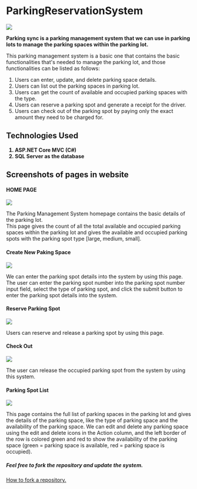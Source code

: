 # ParkingReservationSystem
<img src="https://github.com/mudithaweeerarathna/ParkingReservationSystem/assets/80881694/3e4dc02e-0faf-4885-9761-fd44fb75bdbb" style="align: center;">
<p>
  <b>Parking sync is a parking management system that we can use in parking lots to manage the parking spaces within the parking lot.</b>
</p>
<p>
  This parking management system is a basic one that contains the basic functionalities that's needed to manage the parking lot, and those functionalities can be listed as follows:
  <ol>
    <li>Users can enter, update, and delete parking space details.</li>
    <li>Users can list out the parking spaces in parking lot.</li>
    <li>Users can get the count of available and occupied parking spaces with the type.</li>
    <li>Users can reserve a parking spot and generate a receipt for the driver.</li>
    <li>Users can check out of the parking spot by paying only the exact amount they  need to be charged for.</li>
  </ol>
</p>

<h2>Technologies Used</h2>
<ol>
  <b><li>ASP.NET Core MVC (C#)</li></b>
  <b><li>SQL Server as the database</li></b>
</ol>

<h2>Screenshots of pages in website</h2>

<!--Home Page Image And Details-->
<h4>HOME PAGE</h4>
<img src="https://github.com/mudithaweeerarathna/ParkingReservationSystem/assets/80881694/2ad45dc9-03eb-4134-81a0-61105cc4ef84">
<p>
  The Parking Management System homepage contains the basic details of the parking lot. <br>
  This page gives the count of all the total available and occupied parking spaces within the parking lot and gives 
  the available and occupied parking spots with the parking spot type [large, medium, small].
</p>

<!--Create New Parking Space Page Image And Details-->
<h4>Create New Paking Space</h4>
<img src="https://github.com/mudithaweeerarathna/ParkingReservationSystem/assets/80881694/78608e32-9cfc-4cbc-9de6-e3b8cb6759f1"> 
<p>
  We can enter the parking spot details into the system by using this page. <br> 
  The user can enter the parking spot number into the 
  parking spot number input field, select the type of parking spot, and click the submit button to enter the parking spot details into the system.
</p>

<!--Reserve Parking Spot Page Details-->
<h4>Reserve Parking Spot</h4>
<img src="https://github.com/mudithaweeerarathna/ParkingReservationSystem/assets/80881694/5b164f14-8116-470a-afd5-9c8a03a479ae">
<p>
  Users can reserve and release a parking spot by using this page. <br>
</p>

<!--Check Out Page Details-->
<h4>Check Out</h4>
<img src="https://github.com/mudithaweeerarathna/ParkingReservationSystem/assets/80881694/99d9ca62-1961-4aa0-89f9-cb96eae32735">
<p>
  The user can release the occupied parking spot from the system by using this system.
</p>

<!--Parking Spot Lists Page Details-->
<h4>Parking Spot List</h4>
<img src="https://github.com/mudithaweeerarathna/ParkingReservationSystem/assets/80881694/5197c567-b44c-4408-bc78-0e21499e726c">
<p>
  This page contains the full list of parking spaces in the parking lot and gives the details of the parking space, like the 
  type of parking space and the availability of the parking space. We can edit and delete any parking space using the edit and 
  delete icons in the Action column, and the left border of the row is colored green and red to show the availability of the 
  parking space (green = parking space is available, red = parking space is occupied).
</p>

<h5>Feel free to fork the repository and update the system.</h5>
<a href="https://docs.github.com/en/get-started/quickstart/fork-a-repo">How to fork a repository.</a>








